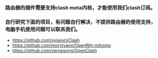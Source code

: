 ### 路由器的插件需要支持clash meta内核，才能使用我们clash订阅。
### 自行研究下面的项目，有问题自行解决，不提供路由器的使用支持，电脑手机使用问题可以联系我们。

- https://github.com/vxiaov/vClash
- https://github.com/morytyann/OpenWrt-mihomo
- https://github.com/vernesong/OpenClash
